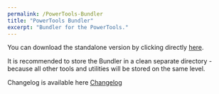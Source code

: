 ```yaml
---
permalink: /PowerTools-Bundler
title: "PowerTools Bundler"
excerpt: "Bundler for the PowerTools."
---
```


You can download the standalone version by clicking directly [here](https://github.com/tdalon/ahk/raw/master/PowerTools/PowerToolsBundler.exe).

It is recommended to store the Bundler in a clean separate directory - because all other tools and utilities will be stored on the same level.

Changelog is available here [Changelog](PowerTools-Bundler-(Changelog))
